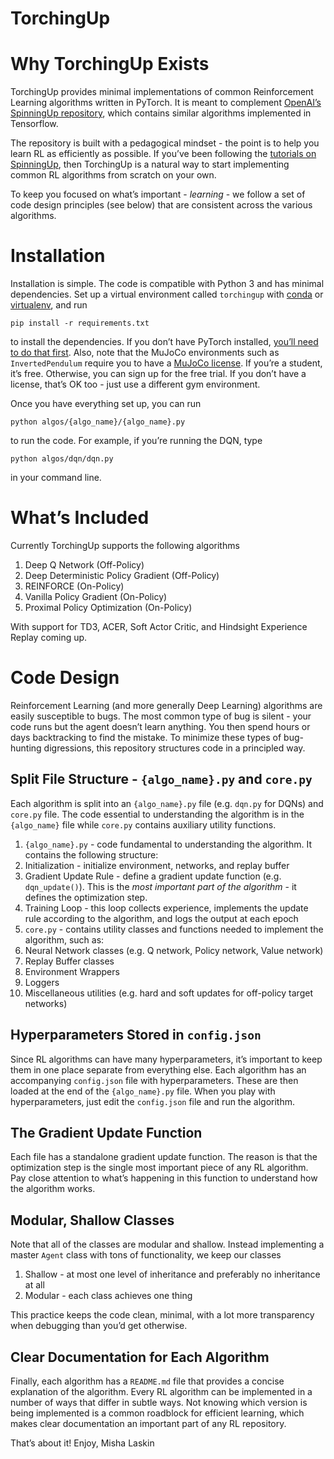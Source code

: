 # TorchingUp

# Why TorchingUp Exists

TorchingUp provides minimal implementations of common Reinforcement Learning algorithms written in PyTorch. It is meant to complement [OpenAI’s SpinningUp repository](https://github.com/openai/spinningup), which contains similar algorithms implemented in Tensorflow.

The repository is built with a pedagogical mindset - the point is to help you learn RL as efficiently as possible. If you’ve been following the [tutorials on SpinningUp](https://spinningup.openai.com/en/latest/), then TorchingUp is a natural way to start implementing common RL algorithms from scratch on your own.

To keep you focused on what’s important - *learning* - we follow a set of code design principles (see below) that are consistent across the various algorithms.

# Installation

Installation is simple. The code is compatible with Python 3 and has minimal dependencies. Set up a virtual environment called `torchingup` with [conda](https://docs.conda.io/projects/conda/en/latest/user-guide/install/) or [virtualenv](https://virtualenv.pypa.io/en/stable/installation/), and run

 `pip install -r requirements.txt`

 to install the dependencies. If you don’t have PyTorch installed, [you’ll need to do that first](https://pytorch.org/get-started/locally/). Also, note that the MuJoCo environments such as `InvertedPendulum`  require you to have a [MuJoCo license](https://www.roboti.us/license.html). If you’re a student, it’s free. Otherwise, you can sign up for the free trial. If you don’t have a license, that’s OK too - just use a different gym environment.

 Once you have everything set up, you can run

 `python algos/{algo_name}/{algo_name}.py`

 to run the code. For example, if you’re running the DQN, type

 `python algos/dqn/dqn.py`

 in your command line.


# What’s Included

Currently TorchingUp supports the following algorithms


1. Deep Q Network (Off-Policy)
2. Deep Deterministic Policy Gradient (Off-Policy)
3. REINFORCE (On-Policy)
4. Vanilla Policy Gradient (On-Policy)
5. Proximal Policy Optimization (On-Policy)

With support for TD3, ACER, Soft Actor Critic, and Hindsight Experience Replay coming up.

# Code Design

Reinforcement Learning (and more generally Deep Learning) algorithms are easily susceptible to bugs. The most common type of bug is silent - your code runs but the agent doesn’t learn anything. You then spend hours or days backtracking to find the mistake. To minimize these types of bug-hunting digressions, this repository structures code in a principled way.


## Split File Structure - `{algo_name}.py` and `core.py`

Each algorithm is split into an `{algo_name}.py` file (e.g. `dqn.py`  for DQNs) and `core.py` file. The code essential to understanding the algorithm is in the `{algo_name}` file while `core.py` contains auxiliary utility functions.


1. `{algo_name}.py` - code fundamental to understanding the algorithm. It contains the following structure:
  1. Initialization - initialize environment, networks, and replay buffer
  2. Gradient Update Rule - define a gradient update function (e.g.  `dqn_update()`). This is the *most important part of the algorithm* - it defines the optimization step.
  3. Training Loop - this loop collects experience, implements the update rule according to the algorithm, and logs the output at each epoch
2. `core.py` - contains utility classes and functions needed to implement the algorithm, such as:
  1. Neural Network classes (e.g. Q network, Policy network, Value network)
  2. Replay Buffer classes
  3. Environment Wrappers
  4. Loggers
  5. Miscellaneous utilities (e.g. hard and soft updates for off-policy target networks)


## Hyperparameters Stored in `config.json`

Since RL algorithms can have many hyperparameters, it’s important to keep them in one place separate from everything else. Each algorithm has an accompanying `config.json` file with hyperparameters. These are then loaded at the end of the `{algo_name}.py` file. When you play with hyperparameters, just edit the `config.json` file and run the algorithm.


## The Gradient Update Function

Each file has a standalone gradient update function. The reason is that the optimization step is the single most important piece of any RL algorithm. Pay close attention to what’s happening in this function to understand how the algorithm works.


## Modular, Shallow Classes

Note that all of the classes are modular and shallow. Instead implementing a master `Agent` class with tons of functionality, we keep our classes


1. Shallow - at most one level of inheritance and preferably no inheritance at all
2. Modular - each class achieves one thing

This practice keeps the code clean, minimal, with a lot more transparency when debugging than you’d get otherwise.


## Clear Documentation for Each Algorithm


Finally, each algorithm has a `README.md` file that provides a concise explanation of the algorithm. Every RL algorithm can be implemented in a number of ways that differ in subtle ways. Not knowing which version is being implemented is a common roadblock for efficient learning, which makes clear documentation an important part of any RL repository.

That’s about it!
Enjoy,
Misha Laskin
